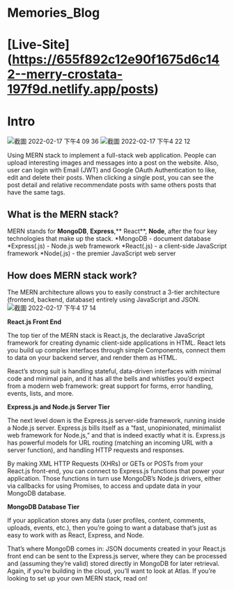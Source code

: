 # Memories_Blog
# [Live-Site] (https://655f892c12e90f1675d6c142--merry-crostata-197f9d.netlify.app/posts)

# Intro
![截圖 2022-02-17 下午4 09 36](https://user-images.githubusercontent.com/44563581/154572424-07e8d477-0f22-4f56-9bfd-04c7cefc32e7.png)
![截圖 2022-02-17 下午4 22 12](https://user-images.githubusercontent.com/44563581/154572909-aa568a56-bda4-45e1-bae8-e996e4f707e7.png)


Using MERN stack to implement a full-stack web application. People can upload interesting images and messages into a post on the website. Also, user can login with Email (JWT) and Google OAuth Authentication to like, edit and delete their posts. When clicking a single post, you can see the post detail and relative recommendate posts with same others posts that have the same tags.

## What is the MERN stack?
MERN stands for **MongoDB**, **Express**,** React**, **Node**, after the four key technologies that make up the stack.
*MongoDB - document database
*Express(.js) - Node.js web framework
*React(.js) - a client-side JavaScript framework
*Node(.js) - the premier JavaScript web server

## How does MERN stack work?
The MERN architecture allows you to easily construct a 3-tier architecture (frontend, backend, database) entirely using JavaScript and JSON.
![截圖 2022-02-17 下午4 17 14](https://user-images.githubusercontent.com/44563581/154572389-c49710f2-cf6d-4863-8e1d-954bd9fc2118.png)

**React.js Front End**

The top tier of the MERN stack is React.js, the declarative JavaScript framework for creating dynamic client-side applications in HTML. React lets you build up complex interfaces through simple Components, connect them to data on your backend server, and render them as HTML.

React’s strong suit is handling stateful, data-driven interfaces with minimal code and minimal pain, and it has all the bells and whistles you’d expect from a modern web framework: great support for forms, error handling, events, lists, and more.

**Express.js and Node.js Server Tier**

The next level down is the Express.js server-side framework, running inside a Node.js server. Express.js bills itself as a “fast, unopinionated, minimalist web framework for Node.js,” and that is indeed exactly what it is. Express.js has powerful models for URL routing (matching an incoming URL with a server function), and handling HTTP requests and responses.

By making XML HTTP Requests (XHRs) or GETs or POSTs from your React.js front-end, you can connect to Express.js functions that power your application. Those functions in turn use MongoDB’s Node.js drivers, either via callbacks for using Promises, to access and update data in your MongoDB database.

**MongoDB Database Tier**

If your application stores any data (user profiles, content, comments, uploads, events, etc.), then you’re going to want a database that’s just as easy to work with as React, Express, and Node.

That’s where MongoDB comes in: JSON documents created in your React.js front end can be sent to the Express.js server, where they can be processed and (assuming they’re valid) stored directly in MongoDB for later retrieval. Again, if you’re building in the cloud, you’ll want to look at Atlas. If you’re looking to set up your own MERN stack, read on!
